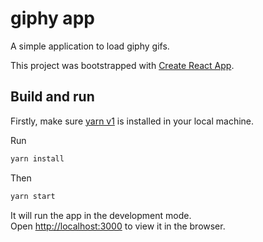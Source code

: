 # giphy app

A simple application to load giphy gifs.

This project was bootstrapped with [Create React App](https://github.com/facebook/create-react-app).

## Build and run

Firstly, make sure [yarn v1](https://classic.yarnpkg.com/lang/en/) is installed in your local machine.

Run

```bash
yarn install
```

Then

```bash
yarn start
```

It will run the app in the development mode. <br />
Open [http://localhost:3000](http://localhost:3000) to view it in the browser.
